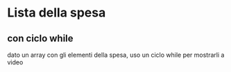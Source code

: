 # Lista della spesa

## con ciclo while

dato un array con gli elementi della spesa, uso un ciclo while per mostrarli a video
